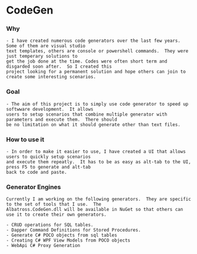 # CodeGen

### Why
	- I have created numerous code generators over the last few years.  Some of them are visual studio 
	text templates, others are console or powershell commands.  They were just temperary solutions to 
	get the job done at the time. Codes were often short term and disgarded soon after.  So I created this 
	project looking for a permanent solution and hope others can join to create some interesting scenarios.
	
### Goal
	- The aim of this project is to simply use code generator to speed up softwware development.  It allows 
	users to setup scenarios that combine multiple generator with parameters and execute them.  There should 
	be no limitation on what it should generate other than text files.
		
### How to use it
	- In order to make it easier to use, I have created a UI that allows users to quickly setup scenarios 
	and execute them repeatly.  It has to be as easy as alt-tab to the UI, press F5 to generate and alt-tab 
	back to code and paste.
	
### Generator Engines
	Currently I am working on the following generators.  They are specific to the set of tools that I use.  The 
	Albatross.CodeGen.dll will be available in NuGet so that others can use it to create their own generators.
	
	- CRUD operations for SQL tables.
	- Dapper Command Definitions for Stored Procedures.
	- Generate C# POCO objects from sql tables
	- Creating C# WPF View Models from POCO objects
	- WebApi C# Proxy Generation
	
	
	
	
	
